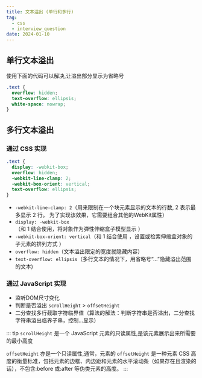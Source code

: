```yaml
---
title: 文本溢出 (单行和多行)
tag:
  - css
  - interview_question
date: 2024-01-10
---
```


## 单行文本溢出

使用下面的代码可以解决,让溢出部分显示为省略号

```css
.text {
  overflow: hidden; 
  text-overflow: ellipsis; 
  white-space: nowrap;
}
```

## 多行文本溢出

### 通过 CSS 实现

```css
.text {
  display: -webkit-box;
  overflow: hidden;
  -webkit-line-clamp: 2;
  -webkit-box-orient: vertical;
  text-overflow: ellipsis; 
}
```

- `-webkit-line-clamp: 2`（用来限制在一个块元素显示的文本的行数, 2 表示最多显示 2 行。 为了实现该效果，它需要组合其他的WebKit属性）
- `display: -webkit-box`（和 1 结合使用，将对象作为弹性伸缩盒子模型显示 ）
- `-webkit-box-orient: vertical`（和 1 结合使用 ，设置或检索伸缩盒对象的子元素的排列方式 ）
- `overflow: hidden`（文本溢出限定的宽度就隐藏内容）
- `text-overflow: ellipsis`（多行文本的情况下，用省略号“…”隐藏溢出范围的文本)

### 通过 JavaScript 实现

- 监听DOM尺寸变化
- 判断是否溢出 `scrollHeight` > `offsetHeight`
- 二分查找多行截取字符临界值（算法的解法：判断字符串是否溢出，二分查找字符串溢出临界子串，控制...显示）

::: tip
`scrollHeight` 是一个 JavaScript 元素的只读属性,是该元素展示出来所需要的最小高度

`offsetHeight` 亦是一个只读属性,通常，元素的 `offsetHeight` 是一种元素 CSS 高度的衡量标准，包括元素的边框、内边距和元素的水平滚动条（如果存在且渲染的话），不包含:before 或:after 等伪类元素的高度。
:::
